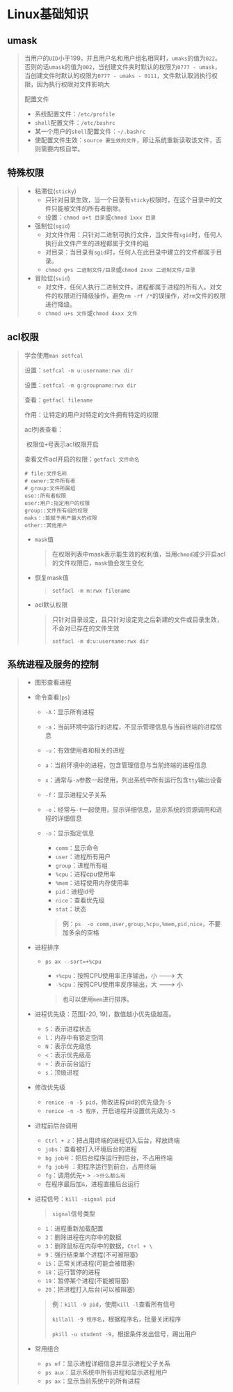 # Linux基础知识

## umask

>   当用户的`UID`小于199，并且用户名和用户组名相同时，`umaks`的值为`022`。否则的话`umask`的值为`002`，当创建文件夹时默认的权限为`0777 - umask`，当创建文件时默认的权限为`0777 - umaks - 0111`，文件默认取消执行权限，因为执行权限对文件影响大
>
>   配置文件
>
>   *   系统配置文件：`/etc/profile`
>   *   `shell`配置文件：`/etc/bashrc`
>   *   某一个用户的`shell`配置文件：`~/.bashrc`
>   *   使配置文件生效：`source 要生效的文件`，即让系统重新读取该文件，否则需要内核自举。

## 特殊权限

>   *   粘滞位(`sticky`)
>       *   只针对目录生效，当一个目录有`sticky`权限时，在这个目录中的文件只能被文件的所有者删除。
>       *   设置：`chmod o+t 目录`或`chmod 1xxx 目录`
>   *   强制位(`sgid`)
>       *   对文件作用：只针对二进制可执行文件，当文件有`sgid`时，任何人执行此文件产生的进程都属于文件的组
>       *   对目录：当目录有`sgid`时，任何人在此目录中建立的文件都属于目录。
>       *   `chmod g+s 二进制文件/目录`或`chmod 2xxx 二进制文件/目录`
>   *   冒险位(`suid`)
>       *   对文件，任何人执行二进制文件，进程都属于进程的所有人。对文件的权限进行降级操作，避免`rm -rf /*`的误操作，对`rm`文件的权限进行降级。
>       *   `chmod u+s 文件`或`chmod 4xxx 文件`

## acl权限

>   学会使用`man setfcal`
>
>   设置：`setfcal -m u:username:rwx dir`
>
>   设置：`setfcal -m g:groupname:rwx dir`
>
>   查看：`getfacl filename`
>
>   作用：让特定的用户对特定的文件拥有特定的权限
>
>   acl列表查看：
>
>   ​	权限位`+`号表示acl权限开启
>
>   查看文件acl开启的权限：`getfacl 文件命名`
>
>   ```
>   # file:文件名称
>   # owner:文件所有者
>   # group:文件所属组
>   use::所有者权限
>   user:用户:指定用户的权限
>   group::文件所有组的权限
>   maks：:能赋予用户最大的权限
>   other::其他用户
>   ```
>
>   *   `mask`值
>
>       >   在权限列表中mask表示能生效的权利值，当用`chmod`减少开启acl的文件权限后，`mask`值会发生变化
>
>   *   恢复mask值
>
>       >   `setfacl -m m:rwx filename`
>
>   *   acl默认权限
>
>       >   只针对目录设定，且只针对设定完之后新建的文件或目录生效，不会对已存在的文件生效
>       >
>       >   `setfacl -m d:u:username:rwx dir`

## 系统进程及服务的控制

>   *   图形查看进程
>
>   *   命令查看(`ps`)
>
>       *   `-A`：显示所有进程
>
>       *   `-a`：当前环境中运行的进程，不显示管理信息与当前终端的进程信息
>
>       *   `-u`：有效使用者和相关的进程
>
>       *   `a`：当前环境中的进程，包含管理信息与当前终端的进程信息
>
>       *   `x`：通常与`-a`参数一起使用，列出系统中所有运行包含`tty`输出设备
>
>       *   `-f`：显示进程父子关系
>
>       *   `-e`：经常与`-f`一起使用，显示详细信息，显示系统的资源调用和进程的详细信息
>
>       *   `-o`：显示指定信息
>
>           *   `comm`：显示命令
>           *   `user`：进程所有用户
>           *   `group`：进程所有组
>           *   `%cpu`：进程cpu使用率
>           *   `%mem`：进程使用内存使用率
>           *   `pid`：进程id号
>           *   `nice`：查看优先级
>           *   `stat`：状态
>
>           >例：`ps  -o comm,user,group,%cpu,%mem,pid,nice`，不要加多余的空格
>
>   *   进程排序
>
>       *   `ps ax --sort=+%cpu`
>
>           *   `+%cpu`：按照CPU使用率正序输出，小 ---> 大
>           *   `-%cpu`：按照CPU使用率反序输出，大 ---> 小
>
>           >   也可以使用`mem`进行排序。
>
>   *   进程优先级：范围[-20, 19]，数值越小优先级越高。
>
>       *   `S`：表示进程状态
>       *   `l`：内存中有锁定空间
>       *   `N`：表示优先级低
>       *   `<`：表示优先级高
>       *   `+`：表示前台运行
>       *   `s`：顶级进程
>
>   *   修改优先级
>
>       *   `renice -n -5 pid`，修改进程pid的优先级为`-5`
>       *   `renice -n -5 程序`，开启进程并设置优先级为`-5`
>
>   *   进程前后台调用
>
>       *   `Ctrl + z`：把占用终端的进程切入后台，释放终端
>       *   `jobs`：查看被打入环境后台的进程
>       *   `bg job号`：把后台程序运行到后台，不占用终端
>       *   `fg job号` ：把程序运行到前台，占用终端
>       *   `fg`：调用优先`+` > `-`>`什么都么有`
>       *   在程序最后加`&`，进程直接后台运行
>
>   *   进程信号：`kill -signal pid`
>
>       >   `signal`信号类型
>
>       *   `1`：进程重新加载配置
>       *   `2`：删除进程在内存中的数据
>       *   `3`：删除鼠标在内存中的数据，`Ctrl + \`
>       *   `9`：强行结束单个进程(不可被阻塞)
>       *   `15`：正常关闭进程(可能会被阻塞)
>       *   `18`：运行暂停的进程
>       *   `19`：暂停某个进程(不能被阻塞)
>       *   `20`：把进程打入后台(可以被阻塞)
>
>       >   例：`kill -9 pid`，使用`kill -l`查看所有信号
>       >
>       >   `killall -9 程序名`，根据程序名，批量关闭程序
>       >
>       >   `pkill -u student -9`，根据条件发出信号，踢出用户
>
>   *   常用组合
>
>       *   `ps ef`：显示进程详细信息并显示进程父子关系
>       *   `ps aux`：显示系统中所有进程和显示进程用户
>       *   `ps ax`：显示当前系统中的所有进程
